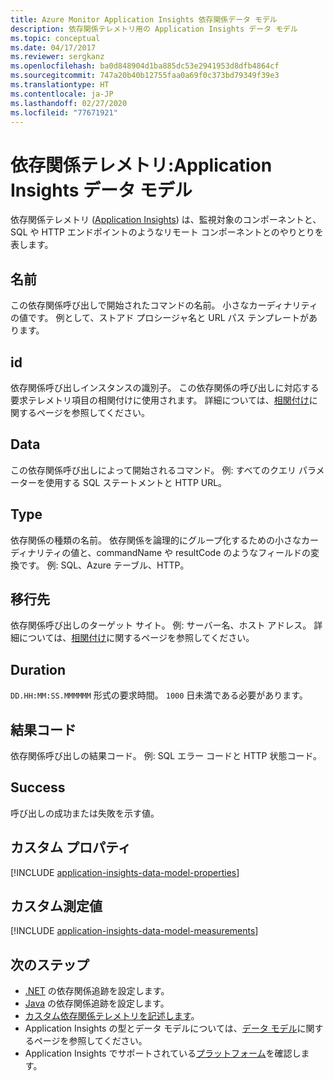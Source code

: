 ```yaml
---
title: Azure Monitor Application Insights 依存関係データ モデル
description: 依存関係テレメトリ用の Application Insights データ モデル
ms.topic: conceptual
ms.date: 04/17/2017
ms.reviewer: sergkanz
ms.openlocfilehash: ba0d848904d1ba885dc53e2941953d8dfb4864cf
ms.sourcegitcommit: 747a20b40b12755faa0a69f0c373bd79349f39e3
ms.translationtype: HT
ms.contentlocale: ja-JP
ms.lasthandoff: 02/27/2020
ms.locfileid: "77671921"
---
```

# <a name="dependency-telemetry-application-insights-data-model"></a>依存関係テレメトリ:Application Insights データ モデル

依存関係テレメトリ ([Application Insights](../../azure-monitor/app/app-insights-overview.md)) は、監視対象のコンポーネントと、SQL や HTTP エンドポイントのようなリモート コンポーネントとのやりとりを表します。

## <a name="name"></a>名前

この依存関係呼び出しで開始されたコマンドの名前。 小さなカーディナリティの値です。 例として、ストアド プロシージャ名と URL パス テンプレートがあります。

## <a name="id"></a>id

依存関係呼び出しインスタンスの識別子。 この依存関係の呼び出しに対応する要求テレメトリ項目の相関付けに使用されます。 詳細については、[相関付け](../../azure-monitor/app/correlation.md)に関するページを参照してください。

## <a name="data"></a>Data

この依存関係呼び出しによって開始されるコマンド。 例: すべてのクエリ パラメーターを使用する SQL ステートメントと HTTP URL。

## <a name="type"></a>Type

依存関係の種類の名前。 依存関係を論理的にグループ化するための小さなカーディナリティの値と、commandName や resultCode のようなフィールドの変換です。 例: SQL、Azure テーブル、HTTP。

## <a name="target"></a>移行先

依存関係呼び出しのターゲット サイト。 例: サーバー名、ホスト アドレス。 詳細については、[相関付け](../../azure-monitor/app/correlation.md)に関するページを参照してください。

## <a name="duration"></a>Duration

`DD.HH:MM:SS.MMMMMM` 形式の要求時間。 `1000` 日未満である必要があります。

## <a name="result-code"></a>結果コード

依存関係呼び出しの結果コード。 例: SQL エラー コードと HTTP 状態コード。

## <a name="success"></a>Success

呼び出しの成功または失敗を示す値。

## <a name="custom-properties"></a>カスタム プロパティ

[!INCLUDE [application-insights-data-model-properties](../../../includes/application-insights-data-model-properties.md)]

## <a name="custom-measurements"></a>カスタム測定値

[!INCLUDE [application-insights-data-model-measurements](../../../includes/application-insights-data-model-measurements.md)]


## <a name="next-steps"></a>次のステップ

- [.NET](../../azure-monitor/app/asp-net-dependencies.md) の依存関係追跡を設定します。
- [Java](../../azure-monitor/app/java-agent.md) の依存関係追跡を設定します。
- [カスタム依存関係テレメトリを記述します](../../azure-monitor/app/api-custom-events-metrics.md#trackdependency)。
- Application Insights の型とデータ モデルについては、[データ モデル](data-model.md)に関するページを参照してください。
- Application Insights でサポートされている[プラットフォーム](../../azure-monitor/app/platforms.md)を確認します。
